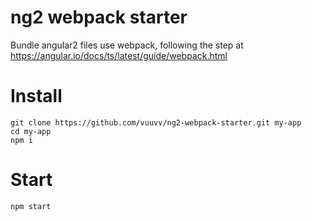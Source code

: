# ng2 webpack starter
Bundle angular2 files use webpack, following the step at https://angular.io/docs/ts/latest/guide/webpack.html

# Install
```
git clone https://github.com/vuuvv/ng2-webpack-starter.git my-app
cd my-app
npm i
```

# Start
```
npm start
```